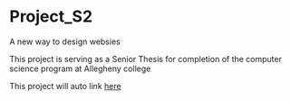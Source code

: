 # Project_S2
A new way to design websies

This project is serving as a Senior Thesis for completion of the computer science program at Allegheny college


This project will auto link [here](http://simplesquare.azurewebsites.net/)
